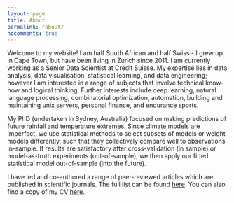 ```yaml
---
layout: page
title: About
permalink: /about/
nocomments: true
---
```

Welcome to my website! I am half South African and half Swiss - I grew up in Cape Town, but have been living in Zurich since 2011. I am currently working as a Senior Data Scientist at Credit Suisse. My expertise lies in data analysis, data visualisation, statistical learning, and data engineering; however I am interested in a range of subjects that involve technical know-how and logical thinking. Further interests include deep learning, natural language processing, combinatorial optimization, automation, building and maintaining unix servers, personal finance, and endurance sports. 

<!-- My current research investigates how human activity (through our greenhouse-gas emissions) has contributed to the frequency and nature of weather extremes. Answers to these questions can be reached by analysing output from climate models run under a range of climate scenarios forced with specific concentrations of greenhouse gases - some representative of a theoretical world supposing humans had never interfered with the climate system. Solving the problem relies on credible climate model simulations in periods where we have poor observations (e.g. 150 years ago when the climate was "natural"). However, since climate models are imperfect, we use statistical methods to select subsets of models or weight models differently, such that they collectively compare well to observations in-sample. If results are satisfactory after cross-validation (in sample) or model-as-truth experiments (out-of-sample), we then apply our fitted statistical model out-of-sample into unknown territory! -->

My PhD (undertaken in Sydney, Australia) focused on making predictions of future rainfall and temperature extremes. Since climate models are imperfect, we use statistical methods to select subsets of models or weight models differently, such that they collectively compare well to observations in-sample. If results are satisfactory after cross-validation (in sample) or model-as-truth experiments (out-of-sample), we then apply our fitted statistical model out-of-sample (into the future). 

I have led and co-authored a range of peer-reviewed articles which are published in scientific journals. The full list can be found [here](publcations).
You can also find a copy of my CV [here](documents/AngelilOM_curriculum_vitae.pdf).
